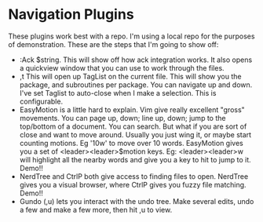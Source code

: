 # Navigation Plugins

These plugins work best with a repo.  I'm using a local repo for the purposes of demonstration.  These are the steps that I'm going to show off:

* :Ack $string.  This will show off how ack integration works.  It also opens a quickview window that you can use to work through the files.
* ,t This will open up TagList on the current file.  This will show you the package, and subroutines per package.  You can navigate up and down.  I've set Taglist to auto-close when I make a selection.  This is configurable.
* EasyMotion is a little hard to explain.  Vim give really excellent "gross" movements.  You can page up, down; line up, down; jump to the top/bottom of a document.  You can search.  But what if you are sort of close and want to move around.  Usually you just wing it, or maybe start counting motions.  Eg '10w' to move over 10 words.  EasyMotion gives you a set of \<leader>\<leader>$motion keys.  Eg: \<leader>\<leader>w will highlight all the nearby words and give you a key to hit to jump to it.  Demo!!
* NerdTree and CtrlP both give access to finding files to open.  NerdTree gives you a visual browser, where CtrlP gives you fuzzy file matching.  Demo!!
* Gundo (,u) lets you interact with the undo tree.  Make several edits, undo a few and make a few more, then hit ,u to view.